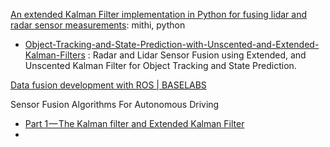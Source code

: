 
[An extended Kalman Filter implementation in Python for fusing lidar and radar sensor measurements](https://github.com/mithi/Fusion-EKF-Python): mithi, python
- [Object-Tracking-and-State-Prediction-with-Unscented-and-Extended-Kalman-Filters](https://github.com/srnand/Object-Tracking-and-State-Prediction-with-Unscented-and-Extended-Kalman-Filters) : 
Radar and Lidar Sensor Fusion using Extended, and Unscented Kalman Filter for Object Tracking and State Prediction.


[Data fusion development with ROS | BASELABS](https://www.baselabs.de/data-fusion-development-with-ros/)


Sensor Fusion Algorithms For Autonomous Driving
- [Part 1 — The Kalman filter and Extended Kalman Filter](https://medium.com/@wilburdes/sensor-fusion-algorithms-for-autonomous-driving-part-1-the-kalman-filter-and-extended-kalman-a4eab8a833dd)
- 